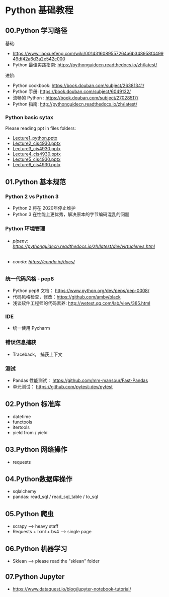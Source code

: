 # Python 基础教程

## 00.Python 学习路径

基础: 
- https://www.liaoxuefeng.com/wiki/0014316089557264a6b348958f449949df42a6d3a2e542c000
- Python 最佳实践指南: https://pythonguidecn.readthedocs.io/zh/latest/    

进阶: 
- Python cookbook: https://book.douban.com/subject/26381341/
- Python 手册: https://book.douban.com/subject/6049132/
- 流畅的 Python : https://book.douban.com/subject/27028517/
- Python 指南: http://pythonguidecn.readthedocs.io/zh/latest/

### Python basic sytax

Please reading ppt in files folders:

- [Lecture1_python.pptx](files/Lecture1_python.pptx)
- [Lecture2_cis4930.pptx](files/Lecture2_cis4930.pptx)
- [Lecture3_cis4930.pptx](files/Lecture3_cis4930.pptx)
- [Lecture4_cis4930.pptx](files/Lecture4_cis4930.pptx)
- [Lecture5_cis4930.pptx](files/Lecture5_cis4930.pptx)
- [Lecture6_cis4930.pptx](files/Lecture6_cis4930.pptx)



## 01.Python 基本规范

### Python 2 vs Python 3
- Python 2 将在 2020年停止维护
- Python 3 在性能上更优秀，解决原本的字节编码混乱的问题

### Python 环境管理
- ###### pipenv: https://pythonguidecn.readthedocs.io/zh/latest/dev/virtualenvs.html

- ###### conda: https://conda.io/docs/

### 统一代码风格 - pep8
- Python pep8 文档： https://www.python.org/dev/peps/pep-0008/
- 代码风格检查，修改：https://github.com/ambv/black
- 浅谈软件工程师的代码素养: http://wetest.qq.com/lab/view/385.html

### IDE
- 统一使用 Pycharm

### 错误信息捕获
- Traceback， 捕获上下文

### 测试
- Pandas 性能测试： https://github.com/mm-mansour/Fast-Pandas
- 单元测试： https://github.com/pytest-dev/pytest

## 02.Python 标准库

- datetime
- functools
- itertools
- yield from / yield

## 03.Python 网络操作

- requests

## 04.Python数据库操作

- sqlalchemy
- pandas: read_sql / read_sql_table / to_sql

## 05.Python 爬虫

- scrapy --> heavy staff
- Requests + lxml + bs4 --> single page

## 06.Python 机器学习

- Sklean --> please read the "sklean" folder

## 07.Python Jupyter

- https://www.dataquest.io/blog/jupyter-notebook-tutorial/
